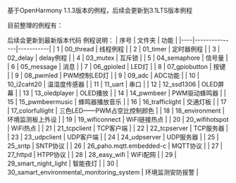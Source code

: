 基于OpenHarmony 1.1.3版本的例程，后续会更新到3.1LTS版本例程

目前整理的例程有：



后续会更新到最新版本代码
例程说明：
| 序号 | 文件夹           | 功能        |
|----|---------------|-----------|
| 1  | 00_thread     | 线程例程      |
| 2  | 01_timer      | 定时器例程     |
| 3  | 02_delay      | delay例程   |
| 4  | 03_mutex      | 互斥锁       |
| 5  | 04_semaphore  | 信号量       |
| 6  | 05_message    | 消息        |
| 7  | 06_gpioled    | LED灯      |
| 8  | 07_gpiobutton | 按键        |
| 9  | 08_pwmled     | PWM控制LED灯 |
| 9  | 09_adc           | ADC功能             |
| 10 | 10_i2caht20      | 温湿度传感器            |
| 11 | 11_uart          | 串口                |
| 12 | 12_ssd1306       | OLED屏幕            |
| 13 | 13_oledplayer    | OLED播放            |
| 14 | 14_pwmbeer       | PWM驱动蜂鸣器          |
| 15 | 15_pwmbeermusic  | 蜂鸣器播放音乐           |
| 16 | 16_trafficlight  | 交通灯板              |
| 17 | 17_colorfullight | 三色LED——PWM占空比控制颜色 |
| 18 | 18_environment   | 环境监测板上外设          |
| 19 | 19_wificonnect          | WiFi链接热点 |
| 20 | 20_wifihotspot          | WiFi热点   |
| 21 | 21_tcpclient            | TCP客户端   |
| 22 | 22_tcpserver            | TCP服务器   |
| 23 | 23_udpclient            | UDP客户端   |
| 24 | 24_udpserver            | UDP服务器   |
| 25 | 25_sntp                 | SNTP协议   |
| 26 | 26_paho.mqtt.embedded-c | MQTT协议   |
| 27 | 27_httpd                | HTPP协议   |
| 28 | 28_easy_wifi            | WiFi配网   |
| 29 | 29_smart_night_light                      | 智能夜灯     |
| 30 | 30_samart_environmental_monitoring_system | 环境监测安防报警 |



